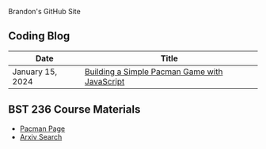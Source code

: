 Brandon's GitHub Site

## Coding Blog

<table>
    <thead>
        <tr>
            <th>Date</th>
            <th>Title</th>
        </tr>
    </thead>
    <tbody>
        <tr>
            <td>January 15, 2024</td>
            <td><a href="/blog_posts/2024-01-pacman-development.md">Building a Simple Pacman Game with JavaScript</a></td>
        </tr>
    </tbody>
</table>

## BST 236 Course Materials

- [Pacman Page](/course_content/pacman.md)
- [Arxiv Search](/course_content/arxiv_causal.md)